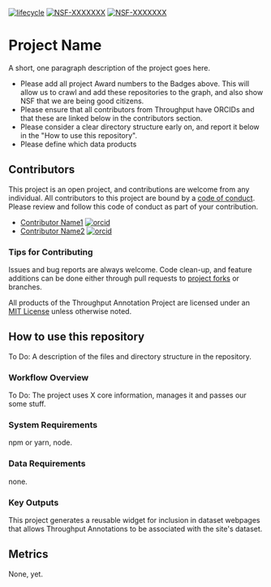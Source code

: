 [![lifecycle](https://img.shields.io/badge/lifecycle-experimental-orange.svg)](https://www.tidyverse.org/lifecycle/#experimental)
[![NSF-XXXXXXX](https://img.shields.io/badge/NSF-XXXXXXX-blue.svg)](https://nsf.gov/awardsearch/showAward?AWD_ID=XXXXXXX) [![NSF-XXXXXXX](https://img.shields.io/badge/NSF-XXXXXXX-blue.svg)](https://nsf.gov/awardsearch/showAward?AWD_ID=XXXXXXX)

# Project Name

A short, one paragraph description of the project goes here.

- Please add all project Award numbers to the Badges above. This will allow us to crawl and add these repositories to the graph, and also show NSF that we are being good citizens.
- Please ensure that all contributors from Throughput have ORCIDs and that these are linked below in the contributors section.
- Please consider a clear directory structure early on, and report it below in the "How to use this repository".
- Please define which data products

## Contributors

This project is an open project, and contributions are welcome from any individual. All contributors to this project are bound by a [code of conduct](CODE_OF_CONDUCT.md). Please review and follow this code of conduct as part of your contribution.

- [Contributor Name1](http://example.com/contributor_url1) [![orcid](https://img.shields.io/badge/orcid-XXXX--XXXX--XXXX--XXXX-brightgreen.svg)](https://orcid.org/XXXX-XXXX-XXXX-XXXX)
- [Contributor Name2](http://example.com/contributor_url2) [![orcid](https://img.shields.io/badge/orcid-XXXX--XXXX--XXXX--XXXX-brightgreen.svg)](https://orcid.org/XXXX-XXXX-XXXX-XXXX)

### Tips for Contributing

Issues and bug reports are always welcome. Code clean-up, and feature additions can be done either through pull requests to [project forks]() or branches.

All products of the Throughput Annotation Project are licensed under an [MIT License](LICENSE) unless otherwise noted.

## How to use this repository

To Do:
A description of the files and directory structure in the repository.

### Workflow Overview

To Do:
The project uses X core information, manages it and passes our some stuff.

### System Requirements

npm or yarn, node.

### Data Requirements

none.

### Key Outputs

This project generates a reusable widget for inclusion in dataset webpages that allows Throughput Annotations to be associated with the site's dataset.

## Metrics

None, yet.
